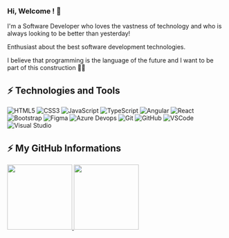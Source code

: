 ### Hi, Welcome ! 👋

I'm a Software Developer who loves the vastness of technology and who is always looking to be better than yesterday!

Enthusiast about the best software development technologies.

I believe that programming is the language of the future and I want to be part of this construction 👩‍💻

## ⚡ Technologies and Tools

![HTML5](https://img.shields.io/badge/-HTML5-E34F26?style=flat-square&logo=html5&logoColor=white)
![CSS3](https://img.shields.io/badge/-CSS3-1572B6?style=flat-square&logo=css3)
![JavaScript](https://img.shields.io/badge/-JavaScript-black?style=flat-square&logo=javascript)
![TypeScript](https://img.shields.io/badge/-TypeScript-007ACC?style=flat-square&logo=typescript)
![Angular](https://img.shields.io/badge/-Angular-DD0031?style=flat-square&logo=angular)
![React](https://img.shields.io/badge/react%20-%2320232a.svg?&style=for-the-badge&logo=react&logoColor=%2361DAFB)
![Bootstrap](https://img.shields.io/badge/-Bootstrap-563D7C?style=flat-square&logo=bootstrap)
![Figma](https://img.shields.io/badge/Figma-F24E1E?style=flat-squaree&logo=figma&logoColor=white)
![Azure Devops](https://img.shields.io/badge/Azure_DevOps-0078D7?style=flat-square&logo=azure-devops&logoColor=white)
![Git](https://img.shields.io/badge/-Git-black?style=flat-square&logo=git)
![GitHub](https://img.shields.io/badge/-GitHub-181717?style=flat-square&logo=github)
![VSCode](https://img.shields.io/badge/-VSCode-007ACC?style=flat-square&logo=visual-studio-code&logoColor=white)
![Visual Studio](https://img.shields.io/badge/Visual_Studio-5C2D91?style=flat-square&logo=visual%20studio&logoColor=white)


## ⚡ My GitHub Informations 

<a href="https://github.com/camilasmarques">
  <img height="150em" src="https://github-readme-stats.vercel.app/api?username=camilasmarques&theme=dracula&show_icons=true"/>
  <img height="150em" src="https://github-readme-stats.vercel.app/api/top-langs/?username=camilasmarques&layout=compact&theme=dracula"/>
<div>
